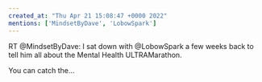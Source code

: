 ```yaml
---
created_at: "Thu Apr 21 15:08:47 +0000 2022"
mentions: ['MindsetByDave', 'LobowSpark']
---
```


RT @MindsetByDave: I sat down with @LobowSpark a few weeks back to tell him all about the Mental Health ULTRAMarathon. 

You can catch the…